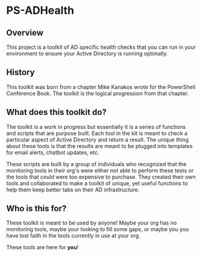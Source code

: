 # PS-ADHealth

## Overview

This project is a toolkit of AD specific health checks that you can run in your environment to ensure your Active Directory is running optimally.

## History

This toolkit was born from a chapter Mike Kanakos wrote for the PowerShell Conference Book. The toolkit is the logical progression from that chapter.

## What does this toolkit do?

The toolkit is a work in progress but essentially it is a series of functions and scripts that are purpose built. Each tool in the kit is meant to check a particular aspect of Active Directory and return a result. The unique thing about these tools is that the results are meant to be plugged into templates for email alerts, chatbot updates, etc.

These scripts are built by a group of individuals who recognized that the monitoring tools in their org's were either not able to perform these tests or the tools that could were too expensive to purchase. They created their own tools and collaborated to make a toolkit of unique, yet useful functions to help them keep better tabs on their AD infrastructure.

## Who is this for?

These toolkit is meant to be used by anyone!
Maybe your org has no monitoring tools, maybe your looking to fill some gaps, or maybe you you have lost faith in the tools currently in use at your org.

These tools are here for **you**!